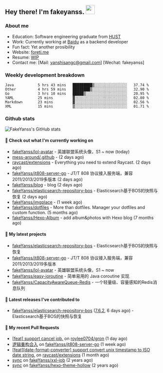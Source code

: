 ## Hey there! I'm fakeyanss. <img src="https://media.giphy.com/media/hvRJCLFzcasrR4ia7z/giphy.gif" width="30px">

### About me
- Education: Software engineering graduate from [HUST](https://www.hust.edu.cn/)
- Work: Currently working at [Baidu](https://cloud.baidu.com/) as a backend developer
- Fun fact: Yet another prosibility
- Website: [foreti.me](https://foreti.me)
- Resume: [WIP](https://github.com/fakeYanss/fakeYanss/blob/main/Resume.md)
- Contact me: [Mail: yanshisangc@gmail.com] [Wechat: fakeyanss]


### Weekly development breakdown



```text
Java           5 hrs 43 mins   █████████▒░░░░░░░░░░░░░░░   37.74 %
Other          4 hrs 59 mins   ████████▒░░░░░░░░░░░░░░░░   32.90 %
Go             3 hrs 10 mins   █████▒░░░░░░░░░░░░░░░░░░░   20.95 %
YAML           25 mins         ▓░░░░░░░░░░░░░░░░░░░░░░░░   02.80 %
Markdown       23 mins         ▓░░░░░░░░░░░░░░░░░░░░░░░░   02.56 %
XML            15 mins         ▒░░░░░░░░░░░░░░░░░░░░░░░░   01.71 %
```



### Github stats

![FakeYanss's GitHub stats](https://github-readme-stats.vercel.app/api?username=fakeyanss&show_icons=true&theme=transparent)

#### 👷 Check out what I'm currently working on

- [fakeYanss/lol-avatar](https://github.com/fakeYanss/lol-avatar) - 英雄联盟系统头像，S1 ~ now (today)
- [mess-around/.github](https://github.com/mess-around/.github) -  (2 days ago)
- [raycast/extensions](https://github.com/raycast/extensions) - Everything you need to extend Raycast. (2 days ago)
- [fakeYanss/jt808-server-go](https://github.com/fakeYanss/jt808-server-go) - JT/T 808 协议接入服务端，兼容2011/2013/2019多版本 (2 days ago)
- [fakeYanss/blog](https://github.com/fakeYanss/blog) - blog (2 days ago)
- [fakeYanss/elasticsearch-repository-bos](https://github.com/fakeYanss/elasticsearch-repository-bos) - Elasticsearch基于BOS的快照与恢复 (2 days ago)
- [fakeYanss/imgplace](https://github.com/fakeYanss/imgplace) -  (1 week ago)
- [fakeYanss/dotfiles](https://github.com/fakeYanss/dotfiles) - More than dotfiles. Manager your dotfiles and custom function. (5 months ago)
- [fakeYanss/Hexo-Album](https://github.com/fakeYanss/Hexo-Album) - add album&amp;photos with Hexo blog (7 months ago)

#### 🌱 My latest projects

- [fakeYanss/elasticsearch-repository-bos](https://github.com/fakeYanss/elasticsearch-repository-bos) - Elasticsearch基于BOS的快照与恢复
- [fakeYanss/jt808-server-go](https://github.com/fakeYanss/jt808-server-go) - JT/T 808 协议接入服务端，兼容2011/2013/2019多版本
- [fakeYanss/lol-avatar](https://github.com/fakeYanss/lol-avatar) - 英雄联盟系统头像，S1 ~ now
- [fakeYanss/easy-joroutine](https://github.com/fakeYanss/easy-joroutine) - 简单易用的 Java coroutine 实现
- [fakeYanss/CapacityAwareQueue-Redis](https://github.com/fakeYanss/CapacityAwareQueue-Redis) - 一个轻量级、容量感知的Redis消息队列

#### 🔭 Latest releases I've contributed to

- [fakeYanss/elasticsearch-repository-bos](https://github.com/fakeYanss/elasticsearch-repository-bos) ([7.6.2](https://github.com/fakeYanss/elasticsearch-repository-bos/releases/tag/7.6.2), 6 days ago) - Elasticsearch基于BOS的快照与恢复

#### 🔨 My recent Pull Requests

- [[feat] support cancel job.](https://github.com/roylee0704/gron/pull/16) on [roylee0704/gron](https://github.com/roylee0704/gron) (1 day ago)
- [逻辑重构合入](https://github.com/fakeYanss/jt808-server-go/pull/1) on [fakeYanss/jt808-server-go](https://github.com/fakeYanss/jt808-server-go) (1 week ago)
- [[feat][date-format-converter] support convert unix timestamp to ISO date string.](https://github.com/raycast/extensions/pull/4131) on [raycast/extensions](https://github.com/raycast/extensions) (1 month ago)
- [sync](https://github.com/fakeYanss/xxl-job/pull/1) on [fakeYanss/xxl-job](https://github.com/fakeYanss/xxl-job) (2 years ago)
- [sync](https://github.com/fakeYanss/hexo-theme-hollow/pull/3) on [fakeYanss/hexo-theme-hollow](https://github.com/fakeYanss/hexo-theme-hollow) (2 years ago)

